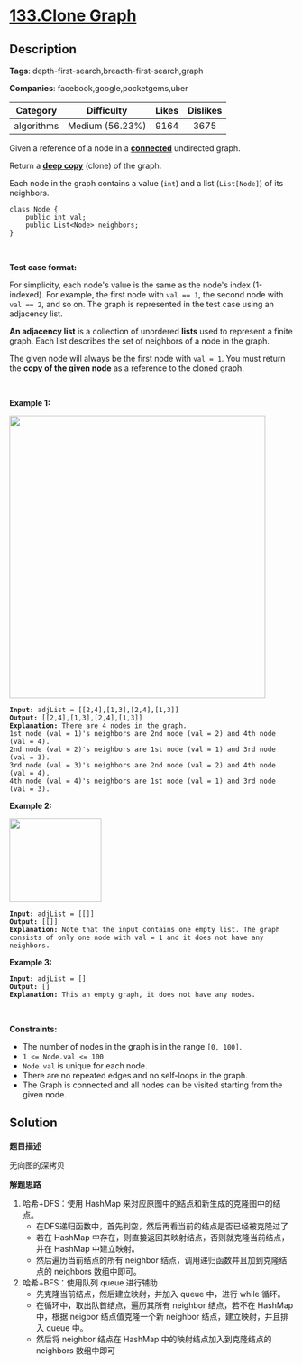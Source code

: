 # [133.Clone Graph](https://leetcode.com/problems/clone-graph/description/)

## Description

**Tags**: depth-first-search,breadth-first-search,graph

**Companies**: facebook,google,pocketgems,uber

| Category | Difficulty | Likes | Dislikes |
| :------: | :--------: | :---: | :------: |
| algorithms | Medium (56.23%) | 9164 | 3675 |

<p>Given a reference of a node in a <strong><a href="https://en.wikipedia.org/wiki/Connectivity_(graph_theory)#Connected_graph" target="_blank">connected</a></strong> undirected graph.</p>
<p>Return a <a href="https://en.wikipedia.org/wiki/Object_copying#Deep_copy" target="_blank"><strong>deep copy</strong></a> (clone) of the graph.</p>
<p>Each node in the graph contains a value (<code>int</code>) and a list (<code>List[Node]</code>) of its neighbors.</p>
<pre><code>class Node {
    public int val;
    public List&lt;Node&gt; neighbors;
}</code></pre>
<p>&nbsp;</p>
<p><strong>Test case format:</strong></p>
<p>For simplicity, each node&#39;s value is the same as the node&#39;s index (1-indexed). For example, the first node with <code>val == 1</code>, the second node with <code>val == 2</code>, and so on. The graph is represented in the test case using an adjacency list.</p>
<p><b>An adjacency list</b> is a collection of unordered <b>lists</b> used to represent a finite graph. Each list describes the set of neighbors of a node in the graph.</p>
<p>The given node will always be the first node with <code>val = 1</code>. You must return the <strong>copy of the given node</strong> as a reference to the cloned graph.</p>
<p>&nbsp;</p>
<p><strong class="example">Example 1:</strong></p>
<img alt="" src="https://assets.leetcode.com/uploads/2019/11/04/133_clone_graph_question.png" style="width: 454px; height: 500px;" />
<pre><code><strong>Input:</strong> adjList = [[2,4],[1,3],[2,4],[1,3]]
<strong>Output:</strong> [[2,4],[1,3],[2,4],[1,3]]
<strong>Explanation:</strong> There are 4 nodes in the graph.
1st node (val = 1)&#39;s neighbors are 2nd node (val = 2) and 4th node (val = 4).
2nd node (val = 2)&#39;s neighbors are 1st node (val = 1) and 3rd node (val = 3).
3rd node (val = 3)&#39;s neighbors are 2nd node (val = 2) and 4th node (val = 4).
4th node (val = 4)&#39;s neighbors are 1st node (val = 1) and 3rd node (val = 3).</code></pre>
<p><strong class="example">Example 2:</strong></p>
<img alt="" src="https://assets.leetcode.com/uploads/2020/01/07/graph.png" style="width: 163px; height: 148px;" />
<pre><code><strong>Input:</strong> adjList = [[]]
<strong>Output:</strong> [[]]
<strong>Explanation:</strong> Note that the input contains one empty list. The graph consists of only one node with val = 1 and it does not have any neighbors.</code></pre>
<p><strong class="example">Example 3:</strong></p>
<pre><code><strong>Input:</strong> adjList = []
<strong>Output:</strong> []
<strong>Explanation:</strong> This an empty graph, it does not have any nodes.</code></pre>
<p>&nbsp;</p>
<p><strong>Constraints:</strong></p>
<ul>
  <li>The number of nodes in the graph is in the range <code>[0, 100]</code>.</li>
  <li><code>1 &lt;= Node.val &lt;= 100</code></li>
  <li><code>Node.val</code> is unique for each node.</li>
  <li>There are no repeated edges and no self-loops in the graph.</li>
  <li>The Graph is connected and all nodes can be visited starting from the given node.</li>
</ul>

## Solution

**题目描述**

无向图的深拷贝

**解题思路**

1. 哈希+DFS：使用 HashMap 来对应原图中的结点和新生成的克隆图中的结点。
   - 在DFS递归函数中，首先判空，然后再看当前的结点是否已经被克隆过了
   - 若在 HashMap 中存在，则直接返回其映射结点，否则就克隆当前结点，并在 HashMap 中建立映射。
   - 然后遍历当前结点的所有 neighbor 结点，调用递归函数并且加到克隆结点的 neighbors 数组中即可。
2. 哈希+BFS：使用队列 queue 进行辅助
   - 先克隆当前结点，然后建立映射，并加入 queue 中，进行 while 循环。
   - 在循环中，取出队首结点，遍历其所有 neighbor 结点，若不在 HashMap 中，根据 neigbor 结点值克隆一个新 neighbor 结点，建立映射，并且排入 queue 中。
   - 然后将 neighbor 结点在 HashMap 中的映射结点加入到克隆结点的 neighbors 数组中即可

